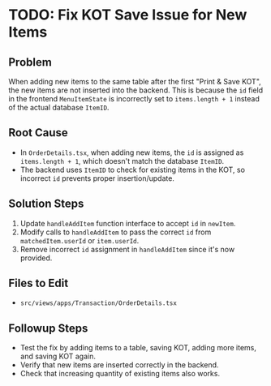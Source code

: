 # TODO: Fix KOT Save Issue for New Items

## Problem
When adding new items to the same table after the first "Print & Save KOT", the new items are not inserted into the backend. This is because the `id` field in the frontend `MenuItemState` is incorrectly set to `items.length + 1` instead of the actual database `ItemID`.

## Root Cause
- In `OrderDetails.tsx`, when adding new items, the `id` is assigned as `items.length + 1`, which doesn't match the database `ItemID`.
- The backend uses `ItemID` to check for existing items in the KOT, so incorrect `id` prevents proper insertion/update.

## Solution Steps
1. Update `handleAddItem` function interface to accept `id` in `newItem`.
2. Modify calls to `handleAddItem` to pass the correct `id` from `matchedItem.userId` or `item.userId`.
3. Remove incorrect `id` assignment in `handleAddItem` since it's now provided.

## Files to Edit
- `src/views/apps/Transaction/OrderDetails.tsx`

## Followup Steps
- Test the fix by adding items to a table, saving KOT, adding more items, and saving KOT again.
- Verify that new items are inserted correctly in the backend.
- Check that increasing quantity of existing items also works.
